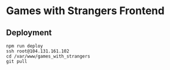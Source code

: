 # Games with Strangers Frontend

## Deployment
```
npm run deploy
ssh root@104.131.161.102
cd /var/www/games_with_strangers
git pull
```
